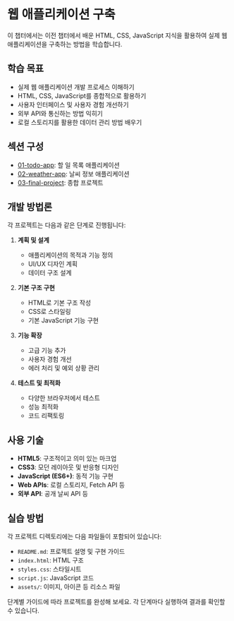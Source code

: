 # 웹 애플리케이션 구축

이 챕터에서는 이전 챕터에서 배운 HTML, CSS, JavaScript 지식을 활용하여 실제 웹 애플리케이션을 구축하는 방법을 학습합니다.

## 학습 목표
- 실제 웹 애플리케이션 개발 프로세스 이해하기
- HTML, CSS, JavaScript를 종합적으로 활용하기
- 사용자 인터페이스 및 사용자 경험 개선하기
- 외부 API와 통신하는 방법 익히기
- 로컬 스토리지를 활용한 데이터 관리 방법 배우기

## 섹션 구성
- [01-todo-app](01-todo-app/): 할 일 목록 애플리케이션
- [02-weather-app](02-weather-app/): 날씨 정보 애플리케이션
- [03-final-project](03-final-project/): 종합 프로젝트

## 개발 방법론

각 프로젝트는 다음과 같은 단계로 진행됩니다:

1. **계획 및 설계**
   - 애플리케이션의 목적과 기능 정의
   - UI/UX 디자인 계획
   - 데이터 구조 설계

2. **기본 구조 구현**
   - HTML로 기본 구조 작성
   - CSS로 스타일링
   - 기본 JavaScript 기능 구현

3. **기능 확장**
   - 고급 기능 추가
   - 사용자 경험 개선
   - 에러 처리 및 예외 상황 관리

4. **테스트 및 최적화**
   - 다양한 브라우저에서 테스트
   - 성능 최적화
   - 코드 리팩토링

## 사용 기술

- **HTML5**: 구조적이고 의미 있는 마크업
- **CSS3**: 모던 레이아웃 및 반응형 디자인
- **JavaScript (ES6+)**: 동적 기능 구현
- **Web APIs**: 로컬 스토리지, Fetch API 등
- **외부 API**: 공개 날씨 API 등

## 실습 방법

각 프로젝트 디렉토리에는 다음 파일들이 포함되어 있습니다:
- `README.md`: 프로젝트 설명 및 구현 가이드
- `index.html`: HTML 구조
- `styles.css`: 스타일시트
- `script.js`: JavaScript 코드
- `assets/`: 이미지, 아이콘 등 리소스 파일

단계별 가이드에 따라 프로젝트를 완성해 보세요. 각 단계마다 실행하여 결과를 확인할 수 있습니다. 
